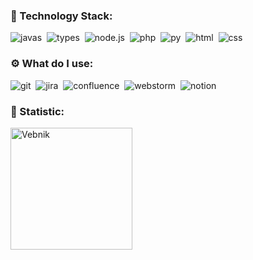 ### 🗿 Technology Stack:

<img alt="javas" src="https://img.shields.io/badge/javascript-F7DF1E.svg?&style=for-the-badge&logo=javascript&logoColor=fff" />&nbsp;
<img alt="types" src="https://img.shields.io/badge/typescript-177cef.svg?&style=for-the-badge&logo=typescript&logoColor=fff" />&nbsp;
<img alt="node.js" src="https://img.shields.io/badge/node.js-90C53F.svg?&style=for-the-badge&logo=node.js&logoColor=fff" />&nbsp;
<img alt="php" src="https://img.shields.io/badge/PHP-777BB4?style=for-the-badge&logo=php&logoColor=white" />&nbsp;
<img alt="py" src="https://img.shields.io/badge/python-1700B6.svg?&style=for-the-badge&logo=python&logoColor=fff" />&nbsp;
<img alt="html" src="https://img.shields.io/badge/html-E34F26.svg?&style=for-the-badge&logo=html5&logoColor=fff" />&nbsp;
<img alt="css" src="https://img.shields.io/badge/css-1572B6.svg?&style=for-the-badge&logo=css3&logoColor=fff" />&nbsp;

### ⚙ What do I use:

<img alt="git" src="https://img.shields.io/badge/git-F05033.svg?&style=for-the-badge&logo=git&logoColor=fff" />&nbsp;
<img alt="jira" src="https://img.shields.io/badge/jira-2D80FF.svg?&style=for-the-badge&logo=jira&logoColor=fff" />&nbsp;
<img alt="confluence" src="https://img.shields.io/badge/confluence-1F4D7D.svg?&style=for-the-badge&logo=confluence&logoColor=fff" />&nbsp;
<img alt="webstorm" src="https://img.shields.io/badge/webstorm-2021.3-blue?logo=webstorm&style=for-the-badge" />&nbsp;
<img alt="notion" src="https://img.shields.io/badge/notion-lightgrey?style=for-the-badge&logo=notion" />&nbsp;

### 🧬 Statistic:
<img height="195px" align="center" alt="Vebnik" src="https://github-readme-stats-eight-theta.vercel.app/api/top-langs/?username=Vebnik&theme=algolia&layout=compact&langs_count=10" />
